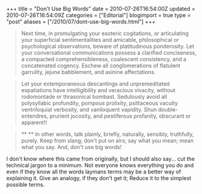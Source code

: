 +++
title = "Don't Use Big Words"
date = 2010-07-26T16:54:00Z
updated = 2010-07-26T16:54:09Z
categories = ["Editorial"]
blogimport = true 
type = "post"
aliases = ["/2010/07/dont-use-big-words.html"]
+++

> Next time, in promulgating your esoteric cogitations, or articulating your superficial sentimentalities and amicable,
philosophical or psychological observations, beware of platitudinous ponderosity. Let your conversational
communications possess a clarified conciseness, a compacted comprehensibleness, coalescent consistency, and a
concatenated cogency. Eschew all conglomerations of flatulent garrulity, jejune babblement, and asinine affectations.

> Let your extemporaneous descantings and unpremeditated expatiations have intelligibility and veracious vivacity,
without rodomontade or thrasonical bombast. Sedulously avoid all polysyllabic profundity, pompous prolixity,
psittaceous vacuity ventriloquial verbosity, and vaniloquent vapidity. Shun double-entendres, prurient jocosity, and
pestiferous profanity, obscurant or apparent!!

> ** ** In other words, talk plainly, briefly, naturally, sensibly, truthfully, purely. Keep from slang; don't put on
airs; say what you mean; mean what you say. And, don't use big words!

I don't know where this came from originally, but I should also say... cut the technical jargon to a minimum. Not
everyone knows everything you do and even if they know all the words laymans terms may be a better way of explaining
it. Give an analogy, if they don't get it; Reduce it to the simplest possible terms.
